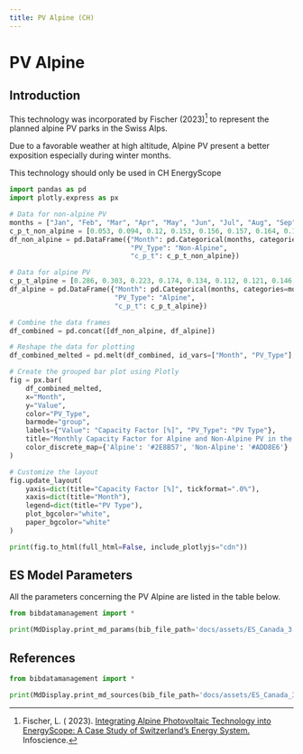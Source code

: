 ```yaml
---
title: PV Alpine (CH)
---
```


# PV Alpine

## Introduction

This technology was incorporated by Fischer (2023)[^1] to represent the planned alpine PV parks in the Swiss Alps.

Due to a favorable weather at high altitude, Alpine PV present a better exposition especially during winter months.

This technology should only be used in CH EnergyScope

```python exec="true" html="true"
import pandas as pd
import plotly.express as px

# Data for non-alpine PV
months = ["Jan", "Feb", "Mar", "Apr", "May", "Jun", "Jul", "Aug", "Sep", "Oct", "Nov", "Dec"]
c_p_t_non_alpine = [0.053, 0.094, 0.12, 0.153, 0.156, 0.157, 0.164, 0.156, 0.128, 0.088, 0.052, 0.036]
df_non_alpine = pd.DataFrame({"Month": pd.Categorical(months, categories=months, ordered=True),
                              "PV_Type": "Non-Alpine",
                              "c_p_t": c_p_t_non_alpine})

# Data for alpine PV
c_p_t_alpine = [0.286, 0.303, 0.223, 0.174, 0.134, 0.112, 0.121, 0.146, 0.148, 0.163, 0.166, 0.173]
df_alpine = pd.DataFrame({"Month": pd.Categorical(months, categories=months, ordered=True),
                          "PV_Type": "Alpine",
                          "c_p_t": c_p_t_alpine})

# Combine the data frames
df_combined = pd.concat([df_non_alpine, df_alpine])

# Reshape the data for plotting
df_combined_melted = pd.melt(df_combined, id_vars=["Month", "PV_Type"], var_name="Metric", value_name="Value")

# Create the grouped bar plot using Plotly
fig = px.bar(
    df_combined_melted,
    x="Month",
    y="Value",
    color="PV_Type",
    barmode="group",
    labels={"Value": "Capacity Factor [%]", "PV_Type": "PV Type"},
    title="Monthly Capacity Factor for Alpine and Non-Alpine PV in the Swiss Alps",
    color_discrete_map={'Alpine': '#2E8B57', 'Non-Alpine': '#ADD8E6'}
)

# Customize the layout
fig.update_layout(
    yaxis=dict(title="Capacity Factor [%]", tickformat=".0%"),
    xaxis=dict(title="Month"),
    legend=dict(title="PV Type"),
    plot_bgcolor="white",
    paper_bgcolor="white"
)

print(fig.to_html(full_html=False, include_plotlyjs="cdn"))
```

## ES Model Parameters

All the parameters concerning the PV Alpine are listed in the table
below.

```python exec="on"
from bibdatamanagement import *

print(MdDisplay.print_md_params(bib_file_path='docs/assets/ES_Canada_3.bib', filter_entry='PV_EHV'))
```

## References

```python exec="on"
from bibdatamanagement import *

print(MdDisplay.print_md_sources(bib_file_path='docs/assets/ES_Canada_3.bib', filter_entry='PV_EHV'))
```

[^1]: Fischer, L. (
2023). [Integrating Alpine Photovoltaic Technology into EnergyScope: A Case Study of Switzerland’s Energy System.](https://infoscience.epfl.ch/record/302978?ln=en)
Infoscience.
